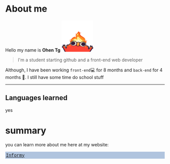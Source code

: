 # About me
Hello my name is **Ohen Tg**
<img height="100" width="100" src="images/elmoFire.gif" alt="new" />
<br>
> I'm a student starting github and a front-end web developer

Although,  I have been working `front-end`💻 for 8 months and `back-end` for 4 months 📅.
I still have some time do school stuff
<br>

---

## Languages learned
yes


# summary 
you can learn more about me here at my website:
<div style="background-color: lightsteelblue; padding: 2px;">
    <a href="https://rubyjoby.github.io/About_Me_Page/">
        <cour style="font-family: Courier New;">Informy</cour>
    </a>
</div>